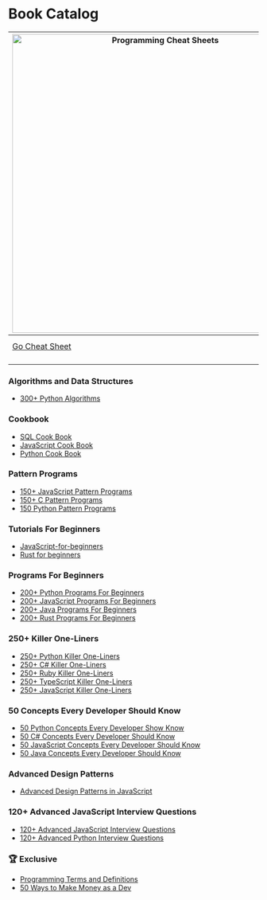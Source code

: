 # Book Catalog




| [<img width="600" height="600" alt="Programming Cheat Sheets" src="https://github.com/user-attachments/assets/a2b5af91-8b1e-4a81-bf75-8fa406e9b693" />](https://www.amazon.com/-/es/Hernando-Abella-ebook/dp/B0F2ZC8GQX) | [The Ultimate Artificial Intelligence Cheat Sheet](https://www.amazon.com/-/es/Ultimate-AI-Cheat-sheet-Entrepreneurs/dp/B0F27YC1V9) | [Python Cheat Sheet](https://www.amazon.com/-/es/Hernando-Abella-ebook/dp/B0DK22TT6N/) | [SQL Cheat Sheet](https://www.amazon.com/-/es/Hernando-Abella-ebook/dp/B0DJCY3TPX)  | [JavaScript Cheat Sheet](https://www.amazon.com/-/es/dp/B0DKMBC3C2) |
| --- | --- | --- | --- | --- |
| [Go Cheat Sheet](https://www.amazon.com/-/es/Hernando-Abella-ebook/dp/B0DYF9BNQV) | [Rust Cheat Sheet](#) | | | |
| | | | | |
| | | | | |



### Algorithms and Data Structures
- [300+ Python Algorithms](https://www.amazon.com/300-Python-Algorithms-Mastering-Problem-Solving-ebook/dp/B0DJFS471K)

### Cookbook
- [SQL Cook Book](https://www.amazon.com/-/es/Hernando-Abella/dp/B0CWVK8B9R)
- [JavaScript Cook Book](https://www.amazon.com/Hernando-Abella/dp/B0CPDSXDGL)
- [Python Cook Book](https://www.amazon.com/-/es/Hernando-Abella/dp/B0D7VK6BMJ) 

### Pattern Programs
- [150+ JavaScript Pattern Programs](https://www.amazon.com/150-JavaScript-Pattern-Programs-creativity/dp/B0CV1GBW28)
- [150+ C Pattern Programs](https://www.amazon.com/150-Pattern-Programs-creativity-statements/dp/B0CTZW4Y9V)
- [150 Python Pattern Programs](https://www.amazon.com/Hernando-Abella-ebook/dp/B0CVNG3PRV) 

### Tutorials For Beginners
- [JavaScript-for-beginners](https://www.amazon.com/JavaScript-Beginners-Hernando-Abella/dp/B0CRHYGXNC)
- [Rust for beginners](https://www.amazon.com/Rust-Beginners-Lets-Learn-together/dp/B0CT3NP1JB)

### Programs For Beginners
- [200+ Python Programs For Beginners](https://www.amazon.com/-/es/Hernando-Abella/dp/B0CVLQTKHG)
- [200+ JavaScript Programs For Beginners](https://www.amazon.com/JavaScript-Programs-Beginners-Hernando-Abella/dp/B0CQ5KVQGH)
- [200+ Java Programs For Beginners](https://www.amazon.com/-/es/Hernando-Abella-ebook/dp/B0DM4HMBG8)
- [200+ Rust Programs For Beginners](https://www.amazon.com/-/es/Hernando-Abella-ebook/dp/B0DHT9R764)

### 250+ Killer One-Liners
- [250+ Python Killer One-Liners](https://www.amazon.com/-/es/250-Killer-Python-One-Liners-solutions/dp/B0D47JMKGX)
- [250+ C# Killer One-Liners](https://www.amazon.com/-/es/Hernando-Abella-ebook/dp/B0D2ZM71J8)
- [250+ Ruby Killer One-Liners](https://www.amazon.com/250-Killer-Ruby-One-Liners-Transform-ebook/dp/B0CXF57XT9)
- [250+ TypeScript Killer One-Liners](https://www.amazon.com/250-Killer-TypeScript-One-Liners-Transform-ebook/dp/B0CYHZ5QKJ)
- [250+ JavaScript Killer One-Liners](https://www.amazon.com/Hernando-Abella/dp/B0CN58RHGF)

### 50 Concepts Every Developer Should Know
- [50 Python Concepts Every Developer Show Know](https://www.amazon.com/-/es/Hernando-Abella-ebook/dp/B0CW9LWMTB)
- [50 C# Concepts Every Developer Should Know](https://www.amazon.com/dp/B0CVFYGK2B)
- [50 JavaScript Concepts Every Developer Should Know](https://www.amazon.com/Hernando-Abella-ebook/dp/B0CNC4WZT6)
- [50 Java Concepts Every Developer Should Know](https://www.amazon.com/Java-Concepts-Every-Developer-Should-ebook/dp/B0CPPZ1BVM)

### Advanced Design Patterns
- [Advanced Design Patterns in JavaScript](https://www.amazon.com/Design-Patterns-JavaScript-Optimizing-applications/dp/B0CNWGV8W5)

### 120+ Advanced JavaScript Interview Questions
- [120+ Advanced JavaScript Interview Questions](https://www.amazon.com/120-Advanced-JavaScript-Interview-Questions/dp/B0CL9ZKTLV)
- [120+ Advanced Python Interview Questions](https://www.amazon.com/dp/B0CLM68FNR)

### 🏆 Exclusive
- [Programming Terms and Definitions](https://www.amazon.com/-/es/Hernando-Abella-ebook/dp/B0CN2R71Y7)
- [50 Ways to Make Money as a Dev](https://www.amazon.com/Ways-Make-Money-Dev-developer/dp/B0CXM1JDKL)
